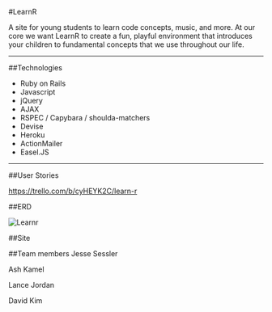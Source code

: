 #LearnR

A site for young students to learn code concepts, music, and more. At our core we want LearnR to create a fun, playful environment that introduces your children to fundamental concepts that we use throughout our life.

----------------
##Technologies

* Ruby on Rails
* Javascript
* jQuery
* AJAX
* RSPEC / Capybara / shoulda-matchers
* Devise
* Heroku
* ActionMailer
* Easel.JS

----------
##User Stories

https://trello.com/b/cyHEYK2C/learn-r

##ERD

![Learnr](https://raw.githubusercontent.com/lacostenycoder/Learn.R/development/learnrERDv2.png)

##Site

##Team members
Jesse Sessler

Ash Kamel

Lance Jordan

David Kim
